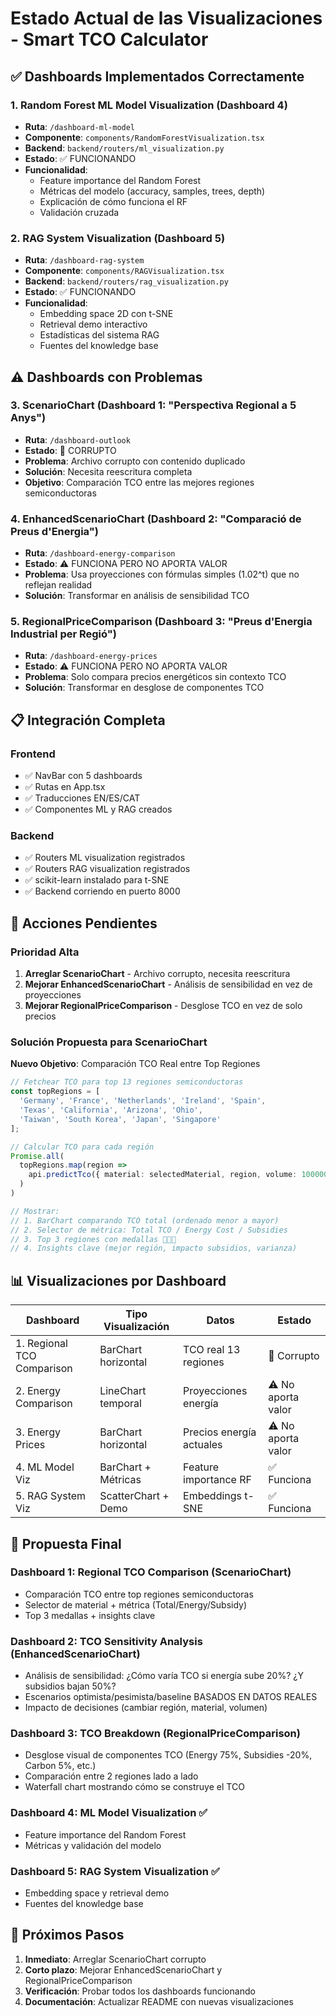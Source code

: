 # Estado Actual de las Visualizaciones - Smart TCO Calculator

## ✅ Dashboards Implementados Correctamente

### 1. **Random Forest ML Model Visualization** (Dashboard 4)
- **Ruta**: `/dashboard-ml-model`
- **Componente**: `components/RandomForestVisualization.tsx`
- **Backend**: `backend/routers/ml_visualization.py`
- **Estado**: ✅ FUNCIONANDO
- **Funcionalidad**:
  - Feature importance del Random Forest
  - Métricas del modelo (accuracy, samples, trees, depth)
  - Explicación de cómo funciona el RF
  - Validación cruzada

### 2. **RAG System Visualization** (Dashboard 5)
- **Ruta**: `/dashboard-rag-system`
- **Componente**: `components/RAGVisualization.tsx`
- **Backend**: `backend/routers/rag_visualization.py`
- **Estado**: ✅ FUNCIONANDO
- **Funcionalidad**:
  - Embedding space 2D con t-SNE
  - Retrieval demo interactivo
  - Estadísticas del sistema RAG
  - Fuentes del knowledge base

## ⚠️ Dashboards con Problemas

### 3. **ScenarioChart** (Dashboard 1: "Perspectiva Regional a 5 Anys")
- **Ruta**: `/dashboard-outlook`
- **Estado**: 🔴 CORRUPTO
- **Problema**: Archivo corrupto con contenido duplicado
- **Solución**: Necesita reescritura completa
- **Objetivo**: Comparación TCO entre las mejores regiones semiconductoras

### 4. **EnhancedScenarioChart** (Dashboard 2: "Comparació de Preus d'Energia")
- **Ruta**: `/dashboard-energy-comparison`
- **Estado**: ⚠️ FUNCIONA PERO NO APORTA VALOR
- **Problema**: Usa proyecciones con fórmulas simples (1.02^t) que no reflejan realidad
- **Solución**: Transformar en análisis de sensibilidad TCO

### 5. **RegionalPriceComparison** (Dashboard 3: "Preus d'Energia Industrial per Regió")
- **Ruta**: `/dashboard-energy-prices`
- **Estado**: ⚠️ FUNCIONA PERO NO APORTA VALOR
- **Problema**: Solo compara precios energéticos sin contexto TCO
- **Solución**: Transformar en desglose de componentes TCO

## 📋 Integración Completa

### Frontend
- ✅ NavBar con 5 dashboards
- ✅ Rutas en App.tsx
- ✅ Traducciones EN/ES/CAT
- ✅ Componentes ML y RAG creados

### Backend
- ✅ Routers ML visualization registrados
- ✅ Routers RAG visualization registrados  
- ✅ scikit-learn instalado para t-SNE
- ✅ Backend corriendo en puerto 8000

## 🔧 Acciones Pendientes

### Prioridad Alta
1. **Arreglar ScenarioChart** - Archivo corrupto, necesita reescritura
2. **Mejorar EnhancedScenarioChart** - Análisis de sensibilidad en vez de proyecciones
3. **Mejorar RegionalPriceComparison** - Desglose TCO en vez de solo precios

### Solución Propuesta para ScenarioChart

**Nuevo Objetivo**: Comparación TCO Real entre Top Regiones

```typescript
// Fetchear TCO para top 13 regiones semiconductoras
const topRegions = [
  'Germany', 'France', 'Netherlands', 'Ireland', 'Spain',
  'Texas', 'California', 'Arizona', 'Ohio',
  'Taiwan', 'South Korea', 'Japan', 'Singapore'
];

// Calcular TCO para cada región
Promise.all(
  topRegions.map(region =>
    api.predictTco({ material: selectedMaterial, region, volume: 100000 })
  )
)

// Mostrar:
// 1. BarChart comparando TCO total (ordenado menor a mayor)
// 2. Selector de métrica: Total TCO / Energy Cost / Subsidies
// 3. Top 3 regiones con medallas 🥇🥈🥉
// 4. Insights clave (mejor región, impacto subsidios, varianza)
```

## 📊 Visualizaciones por Dashboard

| Dashboard | Tipo Visualización | Datos | Estado |
|-----------|-------------------|-------|--------|
| 1. Regional TCO Comparison | BarChart horizontal | TCO real 13 regiones | 🔴 Corrupto |
| 2. Energy Comparison | LineChart temporal | Proyecciones energía | ⚠️ No aporta valor |
| 3. Energy Prices | BarChart horizontal | Precios energía actuales | ⚠️ No aporta valor |
| 4. ML Model Viz | BarChart + Métricas | Feature importance RF | ✅ Funciona |
| 5. RAG System Viz | ScatterChart + Demo | Embeddings t-SNE | ✅ Funciona |

## 🎯 Propuesta Final

### Dashboard 1: Regional TCO Comparison (ScenarioChart)
- Comparación TCO entre top regiones semiconductoras
- Selector de material + métrica (Total/Energy/Subsidy)
- Top 3 medallas + insights clave

### Dashboard 2: TCO Sensitivity Analysis (EnhancedScenarioChart)
- Análisis de sensibilidad: ¿Cómo varía TCO si energía sube 20%? ¿Y subsidios bajan 50%?
- Escenarios optimista/pesimista/baseline BASADOS EN DATOS REALES
- Impacto de decisiones (cambiar región, material, volumen)

### Dashboard 3: TCO Breakdown (RegionalPriceComparison)
- Desglose visual de componentes TCO (Energy 75%, Subsidies -20%, Carbon 5%, etc.)
- Comparación entre 2 regiones lado a lado
- Waterfall chart mostrando cómo se construye el TCO

### Dashboard 4: ML Model Visualization ✅
- Feature importance del Random Forest
- Métricas y validación del modelo

### Dashboard 5: RAG System Visualization ✅
- Embedding space y retrieval demo
- Fuentes del knowledge base

## 🚀 Próximos Pasos

1. **Inmediato**: Arreglar ScenarioChart corrupto
2. **Corto plazo**: Mejorar EnhancedScenarioChart y RegionalPriceComparison
3. **Verificación**: Probar todos los dashboards funcionando
4. **Documentación**: Actualizar README con nuevas visualizaciones
